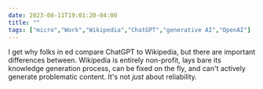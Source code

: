 ---date: 2023-08-11T19:01:20-04:00title: ""tags: ["micro","Work","Wikipedia","ChatGPT","generative AI","OpenAI"]---I get why folks in ed compare ChatGPT to Wikipedia, but there are important differences between. Wikipedia is entirely non-profit, lays bare its knowledge generation process, can be fixed on the fly, and can't actively generate problematic content. It's not *just* about reliability.